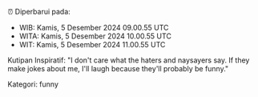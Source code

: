 ⏰ Diperbarui pada:
- WIB: Kamis, 5 Desember 2024 09.00.55 UTC
- WITA: Kamis, 5 Desember 2024 10.00.55 UTC
- WIT: Kamis, 5 Desember 2024 11.00.55 UTC

Kutipan Inspiratif:
"I don't care what the haters and naysayers say. If they make jokes about me, I'll laugh because they'll probably be funny."


Kategori: funny

